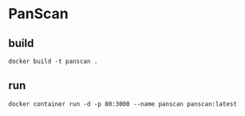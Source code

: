 # PanScan


## build

`docker build -t panscan .`

## run

`docker container run -d -p 80:3000 --name panscan panscan:latest`

